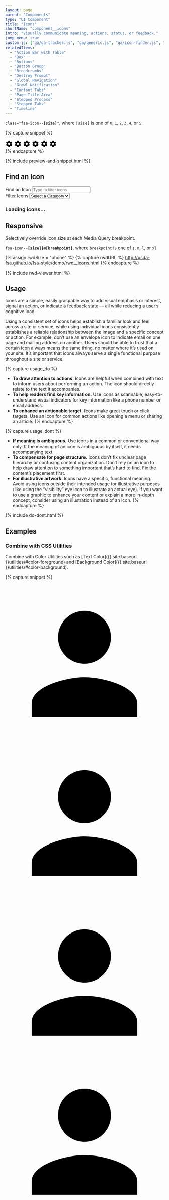 ```yaml
---
layout: page
parent: "Components"
type: "UI Component"
title: "Icons"
shortName: "component__icons"
intro: "Visually communicate meaning, actions, status, or feedback."
jump_menu: true
custom_js: ["ga/ga-tracker.js", "ga/generic.js", "ga/icon-finder.js", "ds-icon-find.js"]
relatedItems:
  - "Action Bar with Table"
  - "Box"
  - "Buttons"
  - "Button Group"
  - "Breadcrumbs"
  - "Destroy Prompt"
  - "Global Navigation"
  - "Growl Notification"
  - "Content Tabs"
  - "Page Title Area"
  - "Stepped Process"
  - "Stepped Tabs"
  - "Timeline"
---
```


<code>class="fsa-icon--<strong>[size]</strong>"</code>, where `[size]` is one of `0`, `1`, `2`, `3`, `4`, or `5`.

{% capture snippet %}
<div class="fsa-level">
  <svg class="fsa-icon fsa-icon--size-5" aria-hidden="true" focusable="false" role="img" xmlns="http://www.w3.org/2000/svg" width="24" height="24" viewBox="0 0 24 24"><path d="M19.43 12.98c.04-.32.07-.64.07-.98s-.03-.66-.07-.98l2.11-1.65c.19-.15.24-.42.12-.64l-2-3.46c-.12-.22-.39-.3-.61-.22l-2.49 1c-.52-.4-1.08-.73-1.69-.98l-.38-2.65C14.46 2.18 14.25 2 14 2h-4c-.25 0-.46.18-.49.42l-.38 2.65c-.61.25-1.17.59-1.69.98l-2.49-1c-.23-.09-.49 0-.61.22l-2 3.46c-.13.22-.07.49.12.64l2.11 1.65c-.04.32-.07.65-.07.98s.03.66.07.98l-2.11 1.65c-.19.15-.24.42-.12.64l2 3.46c.12.22.39.3.61.22l2.49-1c.52.4 1.08.73 1.69.98l.38 2.65c.03.24.24.42.49.42h4c.25 0 .46-.18.49-.42l.38-2.65c.61-.25 1.17-.59 1.69-.98l2.49 1c.23.09.49 0 .61-.22l2-3.46c.12-.22.07-.49-.12-.64l-2.11-1.65zM12 15.5c-1.93 0-3.5-1.57-3.5-3.5s1.57-3.5 3.5-3.5 3.5 1.57 3.5 3.5-1.57 3.5-3.5 3.5z"/></svg>
  <svg class="fsa-icon fsa-icon--size-4" aria-hidden="true" focusable="false" role="img" xmlns="http://www.w3.org/2000/svg" width="24" height="24" viewBox="0 0 24 24"><path d="M19.43 12.98c.04-.32.07-.64.07-.98s-.03-.66-.07-.98l2.11-1.65c.19-.15.24-.42.12-.64l-2-3.46c-.12-.22-.39-.3-.61-.22l-2.49 1c-.52-.4-1.08-.73-1.69-.98l-.38-2.65C14.46 2.18 14.25 2 14 2h-4c-.25 0-.46.18-.49.42l-.38 2.65c-.61.25-1.17.59-1.69.98l-2.49-1c-.23-.09-.49 0-.61.22l-2 3.46c-.13.22-.07.49.12.64l2.11 1.65c-.04.32-.07.65-.07.98s.03.66.07.98l-2.11 1.65c-.19.15-.24.42-.12.64l2 3.46c.12.22.39.3.61.22l2.49-1c.52.4 1.08.73 1.69.98l.38 2.65c.03.24.24.42.49.42h4c.25 0 .46-.18.49-.42l.38-2.65c.61-.25 1.17-.59 1.69-.98l2.49 1c.23.09.49 0 .61-.22l2-3.46c.12-.22.07-.49-.12-.64l-2.11-1.65zM12 15.5c-1.93 0-3.5-1.57-3.5-3.5s1.57-3.5 3.5-3.5 3.5 1.57 3.5 3.5-1.57 3.5-3.5 3.5z"/></svg>
  <svg class="fsa-icon fsa-icon--size-3" aria-hidden="true" focusable="false" role="img" xmlns="http://www.w3.org/2000/svg" width="24" height="24" viewBox="0 0 24 24"><path d="M19.43 12.98c.04-.32.07-.64.07-.98s-.03-.66-.07-.98l2.11-1.65c.19-.15.24-.42.12-.64l-2-3.46c-.12-.22-.39-.3-.61-.22l-2.49 1c-.52-.4-1.08-.73-1.69-.98l-.38-2.65C14.46 2.18 14.25 2 14 2h-4c-.25 0-.46.18-.49.42l-.38 2.65c-.61.25-1.17.59-1.69.98l-2.49-1c-.23-.09-.49 0-.61.22l-2 3.46c-.13.22-.07.49.12.64l2.11 1.65c-.04.32-.07.65-.07.98s.03.66.07.98l-2.11 1.65c-.19.15-.24.42-.12.64l2 3.46c.12.22.39.3.61.22l2.49-1c.52.4 1.08.73 1.69.98l.38 2.65c.03.24.24.42.49.42h4c.25 0 .46-.18.49-.42l.38-2.65c.61-.25 1.17-.59 1.69-.98l2.49 1c.23.09.49 0 .61-.22l2-3.46c.12-.22.07-.49-.12-.64l-2.11-1.65zM12 15.5c-1.93 0-3.5-1.57-3.5-3.5s1.57-3.5 3.5-3.5 3.5 1.57 3.5 3.5-1.57 3.5-3.5 3.5z"/></svg>
  <svg class="fsa-icon fsa-icon--size-2" aria-hidden="true" focusable="false" role="img" xmlns="http://www.w3.org/2000/svg" width="24" height="24" viewBox="0 0 24 24"><path d="M19.43 12.98c.04-.32.07-.64.07-.98s-.03-.66-.07-.98l2.11-1.65c.19-.15.24-.42.12-.64l-2-3.46c-.12-.22-.39-.3-.61-.22l-2.49 1c-.52-.4-1.08-.73-1.69-.98l-.38-2.65C14.46 2.18 14.25 2 14 2h-4c-.25 0-.46.18-.49.42l-.38 2.65c-.61.25-1.17.59-1.69.98l-2.49-1c-.23-.09-.49 0-.61.22l-2 3.46c-.13.22-.07.49.12.64l2.11 1.65c-.04.32-.07.65-.07.98s.03.66.07.98l-2.11 1.65c-.19.15-.24.42-.12.64l2 3.46c.12.22.39.3.61.22l2.49-1c.52.4 1.08.73 1.69.98l.38 2.65c.03.24.24.42.49.42h4c.25 0 .46-.18.49-.42l.38-2.65c.61-.25 1.17-.59 1.69-.98l2.49 1c.23.09.49 0 .61-.22l2-3.46c.12-.22.07-.49-.12-.64l-2.11-1.65zM12 15.5c-1.93 0-3.5-1.57-3.5-3.5s1.57-3.5 3.5-3.5 3.5 1.57 3.5 3.5-1.57 3.5-3.5 3.5z"/></svg>
  <svg class="fsa-icon fsa-icon--size-1" aria-hidden="true" focusable="false" role="img" xmlns="http://www.w3.org/2000/svg" width="24" height="24" viewBox="0 0 24 24"><path d="M19.43 12.98c.04-.32.07-.64.07-.98s-.03-.66-.07-.98l2.11-1.65c.19-.15.24-.42.12-.64l-2-3.46c-.12-.22-.39-.3-.61-.22l-2.49 1c-.52-.4-1.08-.73-1.69-.98l-.38-2.65C14.46 2.18 14.25 2 14 2h-4c-.25 0-.46.18-.49.42l-.38 2.65c-.61.25-1.17.59-1.69.98l-2.49-1c-.23-.09-.49 0-.61.22l-2 3.46c-.13.22-.07.49.12.64l2.11 1.65c-.04.32-.07.65-.07.98s.03.66.07.98l-2.11 1.65c-.19.15-.24.42-.12.64l2 3.46c.12.22.39.3.61.22l2.49-1c.52.4 1.08.73 1.69.98l.38 2.65c.03.24.24.42.49.42h4c.25 0 .46-.18.49-.42l.38-2.65c.61-.25 1.17-.59 1.69-.98l2.49 1c.23.09.49 0 .61-.22l2-3.46c.12-.22.07-.49-.12-.64l-2.11-1.65zM12 15.5c-1.93 0-3.5-1.57-3.5-3.5s1.57-3.5 3.5-3.5 3.5 1.57 3.5 3.5-1.57 3.5-3.5 3.5z"/></svg>
  <svg class="fsa-icon fsa-icon--size-0" aria-hidden="true" focusable="false" role="img" xmlns="http://www.w3.org/2000/svg" width="24" height="24" viewBox="0 0 24 24"><path d="M19.43 12.98c.04-.32.07-.64.07-.98s-.03-.66-.07-.98l2.11-1.65c.19-.15.24-.42.12-.64l-2-3.46c-.12-.22-.39-.3-.61-.22l-2.49 1c-.52-.4-1.08-.73-1.69-.98l-.38-2.65C14.46 2.18 14.25 2 14 2h-4c-.25 0-.46.18-.49.42l-.38 2.65c-.61.25-1.17.59-1.69.98l-2.49-1c-.23-.09-.49 0-.61.22l-2 3.46c-.13.22-.07.49.12.64l2.11 1.65c-.04.32-.07.65-.07.98s.03.66.07.98l-2.11 1.65c-.19.15-.24.42-.12.64l2 3.46c.12.22.39.3.61.22l2.49-1c.52.4 1.08.73 1.69.98l.38 2.65c.03.24.24.42.49.42h4c.25 0 .46-.18.49-.42l.38-2.65c.61-.25 1.17-.59 1.69-.98l2.49 1c.23.09.49 0 .61-.22l2-3.46c.12-.22.07-.49-.12-.64l-2.11-1.65zM12 15.5c-1.93 0-3.5-1.57-3.5-3.5s1.57-3.5 3.5-3.5 3.5 1.57 3.5 3.5-1.57 3.5-3.5 3.5z"/></svg>
</div>
{% endcapture %}

{% include preview-and-snippet.html %}

## Find an Icon
<div class="fsa-level@m fsa-level--justify-between@m fsa-level--align-baseline@m">
  <div class="fsa-field">
    <label class="fsa-field__label fsa-sr-only" for="ds-icon-find">Find an Icon</label>
    <input class="fsa-input fsa-input--large fsa-field__item" id="ds-icon-find" name="ds-icon-find" type="text" value="" placeholder="Type to filter icons" aria-describedby="ds-icon-find__help-1 ds-icon-find__help-2">
  </div>
  <div class="fsa-field">
    <label class="fsa-field__label fsa-sr-only" for="ds-icon-filter">Filter Icons</label>
    <select onchange="IconFinder.setCategory(this)" data-most-popular="49" class="fsa-select fsa-field__item" id="ds-icon-filter" aria-describedby="ds-icon-filter-help" aria-required="true" name="ds-icon-filter">
      <option value="" selected="selected">Select a Category</option>
      <option value="popular">Most Popular</option>
    </select>
  </div>
</div>

<h3 id="ds-icon-find__icon-list-title-id" class="fsa-m-t--none">
  <div class="fsa-progress fsa-progress--indeterminate" aria-live="polite">
    <div class="fsa-progress__details">
      <div class="fsa-progress__label">Loading icons...</div>
    </div>
    <div class="fsa-progress__bar" aria-hidden="true">
      <div class="fsa-progress__primary"></div>
      <div class="fsa-progress__secondary"></div>
    </div>
  </div>
</h3>

<div id="ds-icon-find-results-id" class="docs__icons" aria-labelledby="ds-icon-find__icon-list-title" aria-describedby="ds-icon-find__icon-list-desc">
<!-- Icons will display here dynamically. -->
</div>

## Responsive

Selectively override icon size at each Media Query breakpoint.

<code>fsa-icon--<strong>[size]]@[breakpoint]</strong></code>, where
<code>breakpoint</code> is one of
<code title="small">s</code>,
<code title="medium">m</code>,
<code title="large">l</code>, or
<code title="extra large">xl</code>

{% assign rwdSize = "phone" %}
{% capture rwdURL %}
http://usda-fsa.github.io/fsa-style/demo/rwd__icons.html
{% endcapture %}

{% include rwd-viewer.html %}

## Usage

Icons are a simple, easily graspable way to add visual emphasis or interest, signal an action, or indicate a feedback state — all while reducing a user’s cognitive load.

Using a consistent set of icons helps establish a familiar look and feel across a site or service, while using individual icons consistently establishes a reliable relationship between the image and a specific concept or action. For example, don’t use an envelope icon to indicate email on one page and mailing address on another. Users should be able to trust that a certain icon always means the same thing, no matter where it’s used on your site. It’s important that icons always serve a single functional purpose throughout a site or service.

{% capture usage_do %}
* **To draw attention to actions.** Icons are helpful when combined with text to inform users about performing an action. The icon should directly relate to the text it accompanies.
* **To help readers find key information.** Use icons as scannable, easy-to-understand visual indicators for key information like a phone number or email address.
* **To enhance an actionable target.** Icons make great touch or click targets. Use an icon for common actions like opening a menu or sharing an article.
{% endcapture %}

{% capture usage_dont %}
* **If meaning is ambiguous.** Use icons in a common or conventional way only. If the meaning of an icon is ambiguous by itself, it needs accompanying text.
* **To compensate for page structure.** Icons don’t fix unclear page hierarchy or confusing content organization. Don’t rely on an icon to help draw attention to something important that’s hard to find. Fix the content’s placement first.
* **For illustrative artwork.** Icons have a specific, functional meaning. Avoid using icons outside their intended usage for illustrative purposes (like using the “visibility” eye icon to illustrate an actual eye). If you want to use a graphic to enhance your content or explain a more in-depth concept, consider using an illustration instead of an icon.
{% endcapture %}

{% include do-dont.html %}

## Examples

### Combine with CSS Utilities

Combine with Color Utilities such as [Text Color]({{ site.baseurl }}utilities/#color-foreground) and [Background Color]({{ site.baseurl }}utilities/#color-background).

{% capture snippet %}
<div class="fsa-level fsa-level--wrap">
  <div class="fsa-color--red">
    <svg class="fsa-icon fsa-icon--size-2" aria-hidden="true" focusable="false" role="img" xmlns="http://www.w3.org/2000/svg" viewBox="0 0 24 24"><path d="M12 12c2.21 0 4-1.79 4-4s-1.79-4-4-4-4 1.79-4 4 1.79 4 4 4zm0 2c-2.67 0-8 1.34-8 4v2h16v-2c0-2.66-5.33-4-8-4z"/></svg>
  </div>
  <div class="fsa-color--primary">
    <svg class="fsa-icon fsa-icon--size-2" aria-hidden="true" focusable="false" role="img" xmlns="http://www.w3.org/2000/svg" viewBox="0 0 24 24"><path d="M12 12c2.21 0 4-1.79 4-4s-1.79-4-4-4-4 1.79-4 4 1.79 4 4 4zm0 2c-2.67 0-8 1.34-8 4v2h16v-2c0-2.66-5.33-4-8-4z"/></svg>
  </div>
  <div class="fsa-color--secondary">
    <svg class="fsa-icon fsa-icon--size-2" aria-hidden="true" focusable="false" role="img" xmlns="http://www.w3.org/2000/svg" viewBox="0 0 24 24"><path d="M12 12c2.21 0 4-1.79 4-4s-1.79-4-4-4-4 1.79-4 4 1.79 4 4 4zm0 2c-2.67 0-8 1.34-8 4v2h16v-2c0-2.66-5.33-4-8-4z"/></svg>
  </div>
  <div class="fsa-color--white fsa-bg--red fsa-p--xs">
    <svg class="fsa-icon fsa-icon--size-2" aria-hidden="true" focusable="false" role="img" xmlns="http://www.w3.org/2000/svg" viewBox="0 0 24 24"><path d="M12 12c2.21 0 4-1.79 4-4s-1.79-4-4-4-4 1.79-4 4 1.79 4 4 4zm0 2c-2.67 0-8 1.34-8 4v2h16v-2c0-2.66-5.33-4-8-4z"/></svg>
  </div>
  <div class="fsa-color--white fsa-bg--primary fsa-p--xs">
    <svg class="fsa-icon fsa-icon--size-2" aria-hidden="true" focusable="false" role="img" xmlns="http://www.w3.org/2000/svg" viewBox="0 0 24 24"><path d="M12 12c2.21 0 4-1.79 4-4s-1.79-4-4-4-4 1.79-4 4 1.79 4 4 4zm0 2c-2.67 0-8 1.34-8 4v2h16v-2c0-2.66-5.33-4-8-4z"/></svg>
  </div>
  <div class="fsa-color--white fsa-bg--secondary fsa-p--xs">
    <svg class="fsa-icon fsa-icon--size-2" aria-hidden="true" focusable="false" role="img" xmlns="http://www.w3.org/2000/svg" viewBox="0 0 24 24"><path d="M12 12c2.21 0 4-1.79 4-4s-1.79-4-4-4-4 1.79-4 4 1.79 4 4 4zm0 2c-2.67 0-8 1.34-8 4v2h16v-2c0-2.66-5.33-4-8-4z"/></svg>
  </div>
  <div class="fsa-radius--full fsa-p--xs fsa-color--primary-900 fsa-bg--primary-100 fsa-border--xxs fsa-border--primary-200">
    <svg class="fsa-icon fsa-icon--size-2" aria-hidden="true" focusable="false" role="img" fill="#494440" xmlns="http://www.w3.org/2000/svg" width="24" height="24" viewBox="0 0 24 24"> <path d="M16 11c1.66 0 2.99-1.34 2.99-3S17.66 5 16 5c-1.66 0-3 1.34-3 3s1.34 3 3 3zm-8 0c1.66 0 2.99-1.34 2.99-3S9.66 5 8 5C6.34 5 5 6.34 5 8s1.34 3 3 3zm0 2c-2.33 0-7 1.17-7 3.5V19h14v-2.5c0-2.33-4.67-3.5-7-3.5zm8 0c-.29 0-.62.02-.97.05 1.16.84 1.97 1.97 1.97 3.45V19h6v-2.5c0-2.33-4.67-3.5-7-3.5z"></path> </svg>
  </div>
  <div class="fsa-radius--full fsa-p--xs fsa-color--aqua-900 fsa-bg--aqua-100 fsa-border--xxs fsa-border--aqua-200">
    <svg class="fsa-icon fsa-icon--size-2" aria-hidden="true" focusable="false" role="img" fill="#494440" xmlns="http://www.w3.org/2000/svg" enable-background="new 0 0 24 24" viewBox="0 0 24 24" width="24px" height="24px"> <g> <rect fill="none" height="24" width="24"></rect> </g> <g> <g> <path d="M19.5,12c0.93,0,1.78,0.28,2.5,0.76V8c0-1.1-0.9-2-2-2h-6.29l-1.06-1.06l1.41-1.41l-0.71-0.71L9.82,6.35l0.71,0.71 l1.41-1.41L13,6.71V9c0,1.1-0.9,2-2,2h-0.54c0.95,1.06,1.54,2.46,1.54,4c0,0.34-0.04,0.67-0.09,1h3.14 C15.3,13.75,17.19,12,19.5,12z"></path> <path d="M19.5,13c-1.93,0-3.5,1.57-3.5,3.5s1.57,3.5,3.5,3.5s3.5-1.57,3.5-3.5S21.43,13,19.5,13z M19.5,18 c-0.83,0-1.5-0.67-1.5-1.5s0.67-1.5,1.5-1.5s1.5,0.67,1.5,1.5S20.33,18,19.5,18z"></path> <path d="M4,9h5c0-1.1-0.9-2-2-2H4C3.45,7,3,7.45,3,8C3,8.55,3.45,9,4,9z"></path> <path d="M9.83,13.82l-0.18-0.47L10.58,13c-0.46-1.06-1.28-1.91-2.31-2.43l-0.4,0.89l-0.46-0.21l0.4-0.9C7.26,10.13,6.64,10,6,10 c-0.53,0-1.04,0.11-1.52,0.26l0.34,0.91l-0.47,0.18L4,10.42c-1.06,0.46-1.91,1.28-2.43,2.31l0.89,0.4l-0.21,0.46l-0.9-0.4 C1.13,13.74,1,14.36,1,15c0,0.53,0.11,1.04,0.26,1.52l0.91-0.34l0.18,0.47L1.42,17c0.46,1.06,1.28,1.91,2.31,2.43l0.4-0.89 l0.46,0.21l-0.4,0.9C4.74,19.87,5.36,20,6,20c0.53,0,1.04-0.11,1.52-0.26l-0.34-0.91l0.47-0.18L8,19.58 c1.06-0.46,1.91-1.28,2.43-2.31l-0.89-0.4l0.21-0.46l0.9,0.4C10.87,16.26,11,15.64,11,15c0-0.53-0.11-1.04-0.26-1.52L9.83,13.82z M7.15,17.77c-1.53,0.63-3.29-0.09-3.92-1.62c-0.63-1.53,0.09-3.29,1.62-3.92c1.53-0.63,3.29,0.09,3.92,1.62 C9.41,15.38,8.68,17.14,7.15,17.77z"></path> </g> </g> </svg>
  </div>
  <div>
    <button type="button" class="fsa-btn fsa-btn--plain fsa-p--s fsa-radius--full fsa-bg--tertiary-100 fsa-color--tertiary fsa-link:hover--primary fsa-bg:hover--primary-100" title="Vote Up" aria-label="Vote Up">
      <svg class="fsa-icon fsa-icon--size-2" aria-hidden="true" focusable="false" role="img" fill="#494440" xmlns="http://www.w3.org/2000/svg" width="24" height="24" viewBox="0 0 24 24"><path d="M1 21h4V9H1v12zm22-11c0-1.1-.9-2-2-2h-6.31l.95-4.57.03-.32c0-.41-.17-.79-.44-1.06L14.17 1 7.59 7.59C7.22 7.95 7 8.45 7 9v10c0 1.1.9 2 2 2h9c.83 0 1.54-.5 1.84-1.22l3.02-7.05c.09-.23.14-.47.14-.73v-1.91l-.01-.01L23 10z"></path></svg>
    </button>
  </div>
  <div>
    <button type="button" class="fsa-btn fsa-btn--plain fsa-p--s fsa-radius--full fsa-bg--tertiary-100 fsa-color--tertiary fsa-link:hover--red fsa-bg:hover--red-100" title="Vote Down" aria-label="Vote Down">
      <svg class="fsa-icon fsa-icon--size-2" aria-hidden="true" focusable="false" role="img" fill="#494440" xmlns="http://www.w3.org/2000/svg" width="24" height="24" viewBox="0 0 24 24"><path d="M15 3H6c-.83 0-1.54.5-1.84 1.22l-3.02 7.05c-.09.23-.14.47-.14.73v1.91l.01.01L1 14c0 1.1.9 2 2 2h6.31l-.95 4.57-.03.32c0 .41.17.79.44 1.06L9.83 23l6.59-6.59c.36-.36.58-.86.58-1.41V5c0-1.1-.9-2-2-2zm4 0v12h4V3h-4z"></path></svg>
    </button>
  </div>
</div>
{% endcapture %}

{% include preview-and-snippet.html %}


### UI Components

Many available components have Icon options

{% include related-cards.html %}

## General Guidance

* The entire set of icons (over 900 of them) are available as raw SVGs from <code><a href="https://github.com/USDA-FSA/fsa-style/tree/master/src/img/material-design-icons">/img/material-design-icons/</a></code> of the `fsa-style` dependency or its <a href="https://github.com/USDA-FSA/fsa-style#download-zip">downloadable ZIP</a>.
* **Combine with text.** Users will not always understand the meaning of icons alone. Use icons combined with text to improve usability.
* **Be consistent with icon meaning.** Icons that are used a number of times throughout an application or site must have a consistent meaning and text description throughout. For example, if an icon of a blank piece of paper means “new document” on most screens, the same icon shouldn’t be used elsewhere to mean “reformat document.” Consistency aids users with cognitive disabilities and creates a better user experience for all users.
* **When interactive, combine with other components.** If the icon is part of an interactive element, it should be implemented within another functional component, like as part of a button or list.
* **Don’t alter icons.** You shouldn’t customize, combine, or change the icons (other than updating the color) due to their license.
* **Using color in icons.** Icons use `currentColor`, so the color of the icon will inherit from the current foreground color of its parent. Change colors with the [color utility]({{ site.baseurl }}utilities/#color).

## Accessibility

**Hide decorative icons from screen readers.** Use the `aria-hidden="true"` and `role="img"` if the icon is redundant and used solely as visual progressive enhancement.

{% capture snippet %}
<svg class="fsa-icon" aria-hidden="true" focusable="false" role="img" xmlns="http://www.w3.org/2000/svg" width="24" height="24" viewBox="0 0 24 24"><path d="M19.43 12.98c.04-.32.07-.64.07-.98s-.03-.66-.07-.98l2.11-1.65c.19-.15.24-.42.12-.64l-2-3.46c-.12-.22-.39-.3-.61-.22l-2.49 1c-.52-.4-1.08-.73-1.69-.98l-.38-2.65C14.46 2.18 14.25 2 14 2h-4c-.25 0-.46.18-.49.42l-.38 2.65c-.61.25-1.17.59-1.69.98l-2.49-1c-.23-.09-.49 0-.61.22l-2 3.46c-.13.22-.07.49.12.64l2.11 1.65c-.04.32-.07.65-.07.98s.03.66.07.98l-2.11 1.65c-.19.15-.24.42-.12.64l2 3.46c.12.22.39.3.61.22l2.49-1c.52.4 1.08.73 1.69.98l.38 2.65c.03.24.24.42.49.42h4c.25 0 .46-.18.49-.42l.38-2.65c.61-.25 1.17-.59 1.69-.98l2.49 1c.23.09.49 0 .61-.22l2-3.46c.12-.22.07-.49-.12-.64l-2.11-1.65zM12 15.5c-1.93 0-3.5-1.57-3.5-3.5s1.57-3.5 3.5-3.5 3.5 1.57 3.5 3.5-1.57 3.5-3.5 3.5z"/></svg>
{% endcapture %}

{% include preview-and-snippet.html %}

**Place icons *inside* links.** If icons accompany a text link, place the icon inside the link (often as part of [Level component]({{ site.baseurl }}layout/level/)) to prevent the screen reader from announcing the link twice.

{% capture snippet %}
<a href="">
  <div class="fsa-level">
    <svg class="fsa-icon" aria-hidden="true" focusable="false" role="img" xmlns="http://www.w3.org/2000/svg" width="24" height="24" viewBox="0 0 24 24"><path d="M19.43 12.98c.04-.32.07-.64.07-.98s-.03-.66-.07-.98l2.11-1.65c.19-.15.24-.42.12-.64l-2-3.46c-.12-.22-.39-.3-.61-.22l-2.49 1c-.52-.4-1.08-.73-1.69-.98l-.38-2.65C14.46 2.18 14.25 2 14 2h-4c-.25 0-.46.18-.49.42l-.38 2.65c-.61.25-1.17.59-1.69.98l-2.49-1c-.23-.09-.49 0-.61.22l-2 3.46c-.13.22-.07.49.12.64l2.11 1.65c-.04.32-.07.65-.07.98s.03.66.07.98l-2.11 1.65c-.19.15-.24.42-.12.64l2 3.46c.12.22.39.3.61.22l2.49-1c.52.4 1.08.73 1.69.98l.38 2.65c.03.24.24.42.49.42h4c.25 0 .46-.18.49-.42l.38-2.65c.61-.25 1.17-.59 1.69-.98l2.49 1c.23.09.49 0 .61-.22l2-3.46c.12-.22.07-.49-.12-.64l-2.11-1.65zM12 15.5c-1.93 0-3.5-1.57-3.5-3.5s1.57-3.5 3.5-3.5 3.5 1.57 3.5 3.5-1.57 3.5-3.5 3.5z"/></svg>
    <span>Settings</span>
  </div>
</a>
{% endcapture %}

{% include preview-and-snippet.html %}

**Provide descriptive text if a standalone icon has semantic meaning.** If you need to expose an icon to screen readers, provide an `aria-labelledby` attribute mapped to accompanying `id` value of a `<title>` element available within the `svg`.

{% capture snippet %}
<a href="link.html">
  <svg class="fsa-icon" aria-labelledby="settings-title" focusable="false" role="img" xmlns="http://www.w3.org/2000/svg" width="24" height="24" viewBox="0 0 24 24">
    <title id="settings-title">Settings</title>
    <path d="M19.43 12.98c.04-.32.07-.64.07-.98s-.03-.66-.07-.98l2.11-1.65c.19-.15.24-.42.12-.64l-2-3.46c-.12-.22-.39-.3-.61-.22l-2.49 1c-.52-.4-1.08-.73-1.69-.98l-.38-2.65C14.46 2.18 14.25 2 14 2h-4c-.25 0-.46.18-.49.42l-.38 2.65c-.61.25-1.17.59-1.69.98l-2.49-1c-.23-.09-.49 0-.61.22l-2 3.46c-.13.22-.07.49.12.64l2.11 1.65c-.04.32-.07.65-.07.98s.03.66.07.98l-2.11 1.65c-.19.15-.24.42-.12.64l2 3.46c.12.22.39.3.61.22l2.49-1c.52.4 1.08.73 1.69.98l.38 2.65c.03.24.24.42.49.42h4c.25 0 .46-.18.49-.42l.38-2.65c.61-.25 1.17-.59 1.69-.98l2.49 1c.23.09.49 0 .61-.22l2-3.46c.12-.22.07-.49-.12-.64l-2.11-1.65zM12 15.5c-1.93 0-3.5-1.57-3.5-3.5s1.57-3.5 3.5-3.5 3.5 1.57 3.5 3.5-1.57 3.5-3.5 3.5z"/>
  </svg>
</a>
{% endcapture %}

{% include preview-and-snippet.html %}